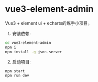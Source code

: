 # vue3-element-admin
Vue3 + element ui + echarts的练手小项目。

1. 安装依赖:

```bash
cd vue3-element-admin
npm i
npm install -g json-server
```

2. 启动项目:

```bash
npm start 
npm run dev
```
